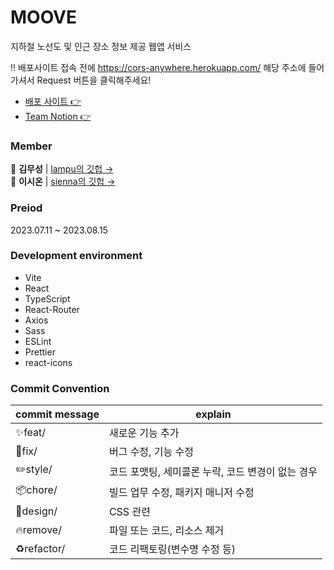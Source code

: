 # MOOVE
지하철 노선도 및 인근 장소 정보 제공 웹앱 서비스

‼️ 배포사이트 접속 전에 https://cors-anywhere.herokuapp.com/ 해당 주소에 들어가셔서 Request 버튼을 클릭해주세요!
- [배포 사이트 👉](https://sienna0715.github.io/moove/)
- [Team Notion  👉](https://fluoridated-locust-c63.notion.site/MOOVE-382f79602af24adc8f7d5f6fe49349ff?pvs=4)

### Member
🐶 **김무성** | [lampu의 깃헙 →](https://github.com/lapmu) <br />
🐼 **이시온** | [sienna의 깃헙 →](https://github.com/sienna0715)

### Preiod
2023.07.11 ~ 2023.08.15

### Development environment
- Vite
- React
- TypeScript
- React-Router
- Axios
- Sass
- ESLint
- Prettier
- react-icons

### Commit Convention
|commit message|explain|
|--|--|
|✨feat/|새로운 기능 추가|
|🐛fix/|버그 수정, 기능 수정|
|✏️style/|코드 포맷팅, 세미콜론 누락, 코드 변경이 없는 경우|
|📦chore/|빌드 업무 수정, 패키지 매니저 수정|
|💄design/|CSS 관련|
|🔥remove/|파일 또는 코드, 리소스 제거|
|♻️refactor/|코드 리팩토링(변수명 수정 등)|
